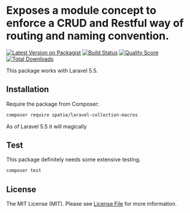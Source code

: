 # Exposes a module concept to enforce a CRUD and Restful way of routing and naming convention.

[![Latest Version on Packagist](https://img.shields.io/packagist/v/thejawker/laravel-route-module-macro.svg?style=flat-square)](https://packagist.org/packages/thejawker/laravel-route-module-macro)
[![Build Status](https://img.shields.io/travis/thejawker/laravel-route-module-macro/master.svg?style=flat-square)](https://travis-ci.org/thejawker/laravel-route-module-macro)
[![Quality Score](https://img.shields.io/scrutinizer/g/thejawker/laravel-route-module-macro.svg?style=flat-square)](https://scrutinizer-ci.com/g/thejawker/laravel-route-module-macro)
[![Total Downloads](https://img.shields.io/packagist/dt/thejawker/laravel-route-module-macro.svg?style=flat-square)](https://packagist.org/packages/thejawker/laravel-route-module-macro)

This package works with Laravel 5.5.

## Installation

Require the package from Composer:

``` bash
composer require spatie/laravel-collection-macros
```

As of Laravel 5.5 it will magically 


## Test

This package definitely needs some extensive testing.

``` bash
composer test
```

## License

The MIT License (MIT). Please see [License File](LICENSE.md) for more information.
